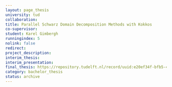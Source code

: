 ```yaml
---
layout: page_thesis
university: tud
collaboration:
title: Parallel Schwarz Domain Decomposition Methods with Kokkos
co-supervisor:
student: Karel Gimbergh
runningindex: 5
nolink: false
redirect:
project_description:
interim_thesis:
interim_presentation:
final_thesis: https://repository.tudelft.nl/record/uuid:e20ef34f-bfb5-4f76-8ac6-14be1ce80e62
category: bachelor_thesis
status: archive
---
```

